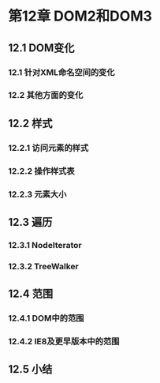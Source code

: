 # 第12章 DOM2和DOM3
## 12.1 DOM变化
### 12.1 针对XML命名空间的变化
### 12.2 其他方面的变化
## 12.2 样式
### 12.2.1 访问元素的样式
### 12.2.2 操作样式表
### 12.2.3 元素大小

## 12.3 遍历
### 12.3.1 NodeIterator
### 12.3.2 TreeWalker

## 12.4 范围
### 12.4.1 DOM中的范围
### 12.4.2 IE8及更早版本中的范围
## 12.5 小结